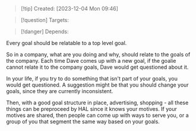 
>[!tip] Created: [2023-12-04 Mon 09:46]

>[!question] Targets: 

>[!danger] Depends: 

Every goal should be relatable to a top level goal.

So in a company, what are you doing and why, should relate to the goals of the company.  Each time Dave comes up with a new goal, if the goalie cannot relate it to the company goals, Dave would get questioned about it.

In your life, if you try to do something that isn't part of your goals, you would get questioned.  A suggestion might be that you should change your goals, since they are currently inconsistent.

Then, with a good goal structure in place, advertising, shopping - all these things can be preproceed by HAL since it knows your motives.  If your motives are shared, then people can come up with ways to serve you, or a group of you that segment the same way based on your goals.